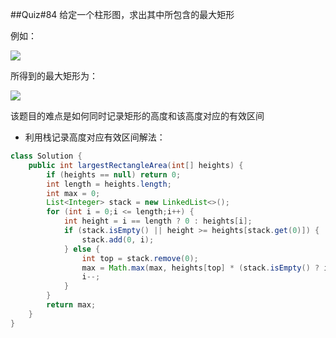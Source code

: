 ##Quiz#84
给定一个柱形图，求出其中所包含的最大矩形

例如：

![](https://leetcode.com/static/images/problemset/histogram.png)

所得到的最大矩形为：

![](https://leetcode.com/static/images/problemset/histogram_area.png)

该题目的难点是如何同时记录矩形的高度和该高度对应的有效区间

* 利用栈记录高度对应有效区间解法：

```java
class Solution {
    public int largestRectangleArea(int[] heights) {
        if (heights == null) return 0;
        int length = heights.length;
        int max = 0;
        List<Integer> stack = new LinkedList<>();
        for (int i = 0;i <= length;i++) {
            int height = i == length ? 0 : heights[i];
            if (stack.isEmpty() || height >= heights[stack.get(0)]) {
                stack.add(0, i);
            } else {
                int top = stack.remove(0);
                max = Math.max(max, heights[top] * (stack.isEmpty() ? i : i-1-stack.get(0)));
                i--;
            }
        }
        return max;
    }
}
```
